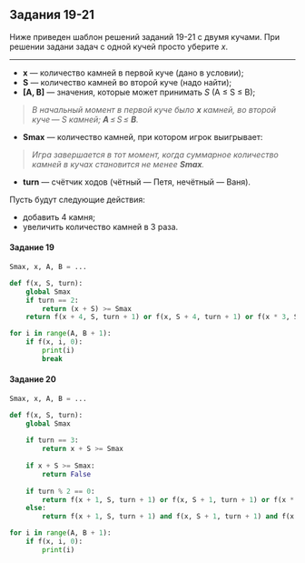 ## Задания 19-21

Ниже приведен шаблон решений заданий 19-21 с двумя кучами. При решении задани задач с одной кучей просто уберите *x*.

---

* **x** — количество камней в первой куче (дано в условии);
* **S** — количество камней во второй куче (надо найти);
* **[A, B]** — значения, которые может принимать *S* (A ≤ S ≤ B);
> *В на­чаль­ный мо­мент в пер­вой куче было ***x*** кам­ней, во вто­рой куче — S кам­ней; **A** ≤ S ≤ **B**.*
* **Smax** — количество камней, при котором игрок выигрывает:
> *Игра за­вер­ша­ет­ся в тот мо­мент, когда сум­мар­ное ко­ли­че­ство кам­ней в кучах ста­но­вит­ся не менее **Smax**.*
* **turn** — счётчик ходов (чётный — Петя, нечётный — Ваня).

Пусть будут следующие действия:
* добавить 4 камня;
* увеличить количество камней в 3 раза.

#### Задание 19
```python
Smax, x, A, B = ...

def f(x, S, turn):
    global Smax
    if turn == 2:
        return (x + S) >= Smax
    return f(x + 4, S, turn + 1) or f(x, S + 4, turn + 1) or f(x * 3, S, turn + 1) or f(x, S * 3, turn + 1)

for i in range(A, B + 1):
    if f(x, i, 0):
        print(i)
        break
```

#### Задание 20
```python
Smax, x, A, B = ...

def f(x, S, turn):
    global Smax
    
    if turn == 3:
        return x + S >= Smax
    
    if x + S >= Smax:
        return False
    
    if turn % 2 == 0:
        return f(x + 1, S, turn + 1) or f(x, S + 1, turn + 1) or f(x * 2, S, turn + 1) or f(x, S * 2, turn + 1)
    else:
        return f(x + 1, S, turn + 1) and f(x, S + 1, turn + 1) and f(x * 2, S, turn + 1) and f(x, S * 2, turn + 1)

for i in range(A, B + 1):
    if f(x, i, 0):
        print(i)
```
